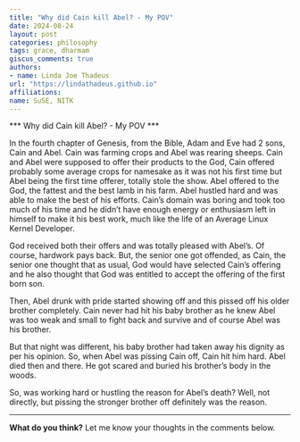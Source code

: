 ```yaml
---
title: "Why did Cain kill Abel? - My POV"
date: 2024-08-24
layout: post
categories: philosophy
tags: grace, dharmam
giscus_comments: true
authors:
- name: Linda Joe Thadeus
url: "https://lindathadeus.github.io"
affiliations:
name: SuSE, NITK
---
```

*** Why did Cain kill Abel? - My POV ***

In the fourth chapter of Genesis, from the Bible, Adam and Eve had 2 sons, Cain and Abel. Cain was farming crops and Abel was rearing sheeps. Cain and Abel were supposed to offer their products to the God, Cain offered probably some average crops for namesake as it was not his first time but Abel being the first time offerer, totally stole the show. Abel offered to the God, the fattest and the best lamb in his farm. Abel hustled hard and was able to make the best of his efforts. Cain’s domain was boring and took too much of his time and he didn’t have enough energy or enthusiasm left in himself to make it his best work, much like the life of an Average Linux Kernel Developer.

God received both their offers and was totally pleased with Abel’s. Of course, hardwork pays back. But, the senior one got offended, as Cain, the senior one thought that as usual, God would have selected Cain’s offering and he also thought that God was entitled to accept the offering of the first born son.

Then, Abel drunk with pride started showing off and this pissed off his older brother completely. Cain never had hit his baby brother as he knew Abel was too weak and small to fight back and survive and of course Abel was his brother.

But that night was different, his baby brother had taken away his dignity as per his opinion. So, when Abel was pissing Cain off, Cain hit him hard. Abel died then and there. He got scared and buried his brother’s body in the woods.

So, was working hard or hustling the reason for Abel’s death? Well, not directly, but pissing the stronger brother off definitely was the reason.

---

**What do you think?** Let me know your thoughts in the comments below.
